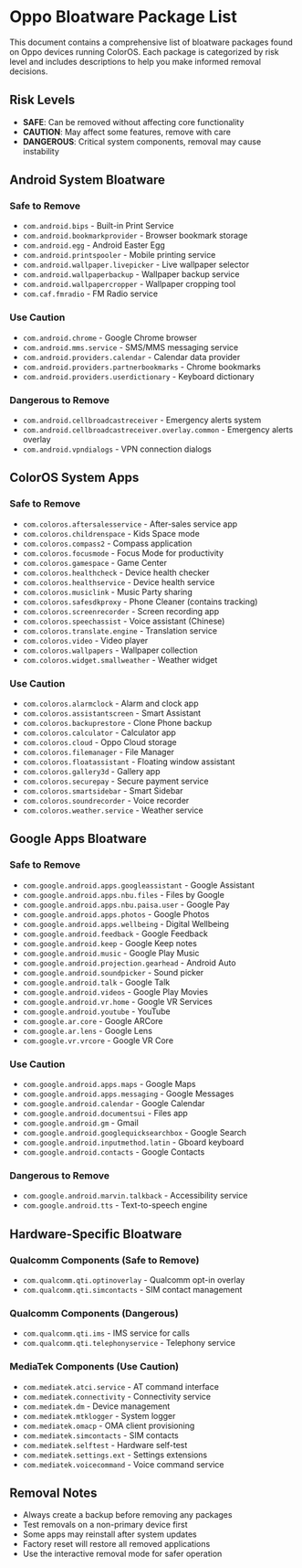 # Oppo Bloatware Package List

This document contains a comprehensive list of bloatware packages found on Oppo devices running ColorOS. Each package is categorized by risk level and includes descriptions to help you make informed removal decisions.

## Risk Levels
- **SAFE**: Can be removed without affecting core functionality
- **CAUTION**: May affect some features, remove with care
- **DANGEROUS**: Critical system components, removal may cause instability

## Android System Bloatware

### Safe to Remove
- `com.android.bips` - Built-in Print Service
- `com.android.bookmarkprovider` - Browser bookmark storage
- `com.android.egg` - Android Easter Egg
- `com.android.printspooler` - Mobile printing service
- `com.android.wallpaper.livepicker` - Live wallpaper selector
- `com.android.wallpaperbackup` - Wallpaper backup service
- `com.android.wallpapercropper` - Wallpaper cropping tool
- `com.caf.fmradio` - FM Radio service

### Use Caution
- `com.android.chrome` - Google Chrome browser
- `com.android.mms.service` - SMS/MMS messaging service
- `com.android.providers.calendar` - Calendar data provider
- `com.android.providers.partnerbookmarks` - Chrome bookmarks
- `com.android.providers.userdictionary` - Keyboard dictionary

### Dangerous to Remove
- `com.android.cellbroadcastreceiver` - Emergency alerts system
- `com.android.cellbroadcastreceiver.overlay.common` - Emergency alerts overlay
- `com.android.vpndialogs` - VPN connection dialogs

## ColorOS System Apps

### Safe to Remove
- `com.coloros.aftersalesservice` - After-sales service app
- `com.coloros.childrenspace` - Kids Space mode
- `com.coloros.compass2` - Compass application
- `com.coloros.focusmode` - Focus Mode for productivity
- `com.coloros.gamespace` - Game Center
- `com.coloros.healthcheck` - Device health checker
- `com.coloros.healthservice` - Device health service
- `com.coloros.musiclink` - Music Party sharing
- `com.coloros.safesdkproxy` - Phone Cleaner (contains tracking)
- `com.coloros.screenrecorder` - Screen recording app
- `com.coloros.speechassist` - Voice assistant (Chinese)
- `com.coloros.translate.engine` - Translation service
- `com.coloros.video` - Video player
- `com.coloros.wallpapers` - Wallpaper collection
- `com.coloros.widget.smallweather` - Weather widget

### Use Caution
- `com.coloros.alarmclock` - Alarm and clock app
- `com.coloros.assistantscreen` - Smart Assistant
- `com.coloros.backuprestore` - Clone Phone backup
- `com.coloros.calculator` - Calculator app
- `com.coloros.cloud` - Oppo Cloud storage
- `com.coloros.filemanager` - File Manager
- `com.coloros.floatassistant` - Floating window assistant
- `com.coloros.gallery3d` - Gallery app
- `com.coloros.securepay` - Secure payment service
- `com.coloros.smartsidebar` - Smart Sidebar
- `com.coloros.soundrecorder` - Voice recorder
- `com.coloros.weather.service` - Weather service

## Google Apps Bloatware

### Safe to Remove
- `com.google.android.apps.googleassistant` - Google Assistant
- `com.google.android.apps.nbu.files` - Files by Google
- `com.google.android.apps.nbu.paisa.user` - Google Pay
- `com.google.android.apps.photos` - Google Photos
- `com.google.android.apps.wellbeing` - Digital Wellbeing
- `com.google.android.feedback` - Google Feedback
- `com.google.android.keep` - Google Keep notes
- `com.google.android.music` - Google Play Music
- `com.google.android.projection.gearhead` - Android Auto
- `com.google.android.soundpicker` - Sound picker
- `com.google.android.talk` - Google Talk
- `com.google.android.videos` - Google Play Movies
- `com.google.android.vr.home` - Google VR Services
- `com.google.android.youtube` - YouTube
- `com.google.ar.core` - Google ARCore
- `com.google.ar.lens` - Google Lens
- `com.google.vr.vrcore` - Google VR Core

### Use Caution
- `com.google.android.apps.maps` - Google Maps
- `com.google.android.apps.messaging` - Google Messages
- `com.google.android.calendar` - Google Calendar
- `com.google.android.documentsui` - Files app
- `com.google.android.gm` - Gmail
- `com.google.android.googlequicksearchbox` - Google Search
- `com.google.android.inputmethod.latin` - Gboard keyboard
- `com.google.android.contacts` - Google Contacts

### Dangerous to Remove
- `com.google.android.marvin.talkback` - Accessibility service
- `com.google.android.tts` - Text-to-speech engine

## Hardware-Specific Bloatware

### Qualcomm Components (Safe to Remove)
- `com.qualcomm.qti.optinoverlay` - Qualcomm opt-in overlay
- `com.qualcomm.qti.simcontacts` - SIM contact management

### Qualcomm Components (Dangerous)
- `com.qualcomm.qti.ims` - IMS service for calls
- `com.qualcomm.qti.telephonyservice` - Telephony service

### MediaTek Components (Use Caution)
- `com.mediatek.atci.service` - AT command interface
- `com.mediatek.connectivity` - Connectivity service
- `com.mediatek.dm` - Device management
- `com.mediatek.mtklogger` - System logger
- `com.mediatek.omacp` - OMA client provisioning
- `com.mediatek.simcontacts` - SIM contacts
- `com.mediatek.selftest` - Hardware self-test
- `com.mediatek.settings.ext` - Settings extensions
- `com.mediatek.voicecommand` - Voice command service

## Removal Notes

- Always create a backup before removing any packages
- Test removals on a non-primary device first
- Some apps may reinstall after system updates
- Factory reset will restore all removed applications
- Use the interactive removal mode for safer operation
